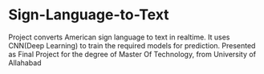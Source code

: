 # Sign-Language-to-Text

Project converts American sign language to text in realtime. It uses CNN(Deep Learning) to train the required models for prediction.
Presented as Final Project for the degree of Master Of Technology, from University of Allahabad
